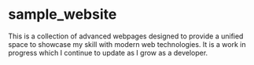 # sample_website
This is a collection of advanced webpages designed to provide a unified space to showcase my skill with modern web technologies. It is a work in progress which I continue to update as I grow as a developer.
